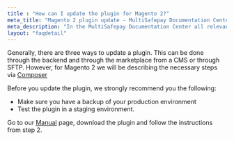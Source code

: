 ```yaml
---
title : "How can I update the plugin for Magento 2?"
meta_title: "Magento 2 plugin update - MultiSafepay Documentation Center"
meta_description: "In the MultiSafepay Documentation Center all relevant information regarding our Plugins and API. As well as Support pages for Payment Method, Tools and General Questions. You can also find the contact details of our Support Team and Integration Team."
layout: "faqdetail"
---
```


Generally, there are three ways to update a plugin. This can be done through the backend and through the marketplace from a CMS or through SFTP. However, for Magento 2 we will be describing the necessary steps via [Composer](https://getcomposer.org)

Before you update the plugin, we strongly recommend you the following:

* Make sure you have a backup of your production environment
* Test the plugin in a staging environment.

Go to our [Manual](/integrations/magento2/manual/) page, download the plugin and follow the instructions from step 2.


